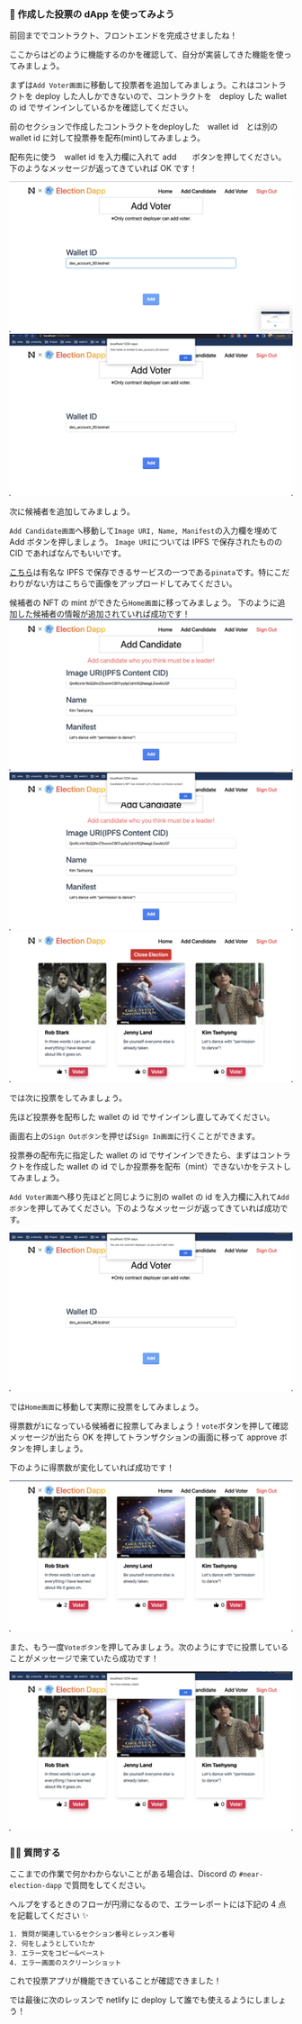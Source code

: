 ### 🚀 作成した投票の dApp を使ってみよう

前回まででコントラクト、フロントエンドを完成させましたね！

ここからはどのように機能するのかを確認して、自分が実装してきた機能を使ってみましょう。

まずは`Add Voter画面`に移動して投票者を追加してみましょう。これはコントラクトを deploy した人しかできないので、コントラクトを　deploy した wallet の id でサインインしているかを確認してください。

前のセクションで作成したコントラクトをdeployした　wallet id　とは別の wallet id に対して投票券を配布(mint)してみましょう。

配布先に使う　wallet id を入力欄に入れて add　　ボタンを押してください。下のようなメッセージが返ってきていれば OK です！

![](/public/images/401-NEAR-Election-dApp/section-4/4_1_1.png)
![](/public/images/401-NEAR-Election-dApp/section-4/4_1_2.png)

次に候補者を追加してみましょう。

`Add Candidate画面`へ移動して`Image URI, Name, Manifest`の入力欄を埋めて Add ボタンを押しましょう。 `Image URI`については IPFS で保存されたものの CID であればなんでもいいです。

[こちら](https://www.pinata.cloud/)は有名な IPFS で保存できるサービスの一つである`pinata`です。特にこだわりがない方はこちらで画像をアップロードしてみてください。

候補者の NFT の mint ができたら`Home画面`に移ってみましょう。
下のように追加した候補者の情報が追加されていれば成功です！
![](/public/images/401-NEAR-Election-dApp/section-4/4_1_3.png)
![](/public/images/401-NEAR-Election-dApp/section-4/4_1_4.png)
![](/public/images/401-NEAR-Election-dApp/section-4/4_1_5.png)

では次に投票をしてみましょう。

先ほど投票券を配布した wallet の id でサインインし直してみてください。

画面右上の`Sign Outボタン`を押せば`Sign In画面`に行くことができます。

投票券の配布先に指定した wallet の id でサインインできたら、まずはコントラクトを作成した wallet の id でしか投票券を配布（mint）できないかをテストしてみましょう。

`Add Voter画面`へ移り先ほどと同じように別の wallet の id を入力欄に入れて`Addボタン`を押してみてください。下のようなメッセージが返ってきていれば成功です。

![](/public/images/401-NEAR-Election-dApp/section-4/4_1_6.png)

では`Home画面`に移動して実際に投票をしてみましょう。

得票数が`1`になっている候補者に投票してみましょう！`vote`ボタンを押して確認メッセージが出たら OK を押してトランザクションの画面に移って approve ボタンを押しましょう。

下のように得票数が変化していれば成功です！

![](/public/images/401-NEAR-Election-dApp/section-4/4_1_7.png)

また、もう一度`Voteボタン`を押してみましょう。次のようにすでに投票していることがメッセージで来ていたら成功です！

![](/public/images/401-NEAR-Election-dApp/section-4/4_1_8.png)

### 🙋‍♂️ 質問する

ここまでの作業で何かわからないことがある場合は、Discord の `#near-election-dapp` で質問をしてください。

ヘルプをするときのフローが円滑になるので、エラーレポートには下記の 4 点を記載してください ✨

```
1. 質問が関連しているセクション番号とレッスン番号
2. 何をしようとしていたか
3. エラー文をコピー&ペースト
4. エラー画面のスクリーンショット
```

これで投票アプリが機能できていることが確認できました！

では最後に次のレッスンで netlify に deploy して誰でも使えるようにしましょう！
